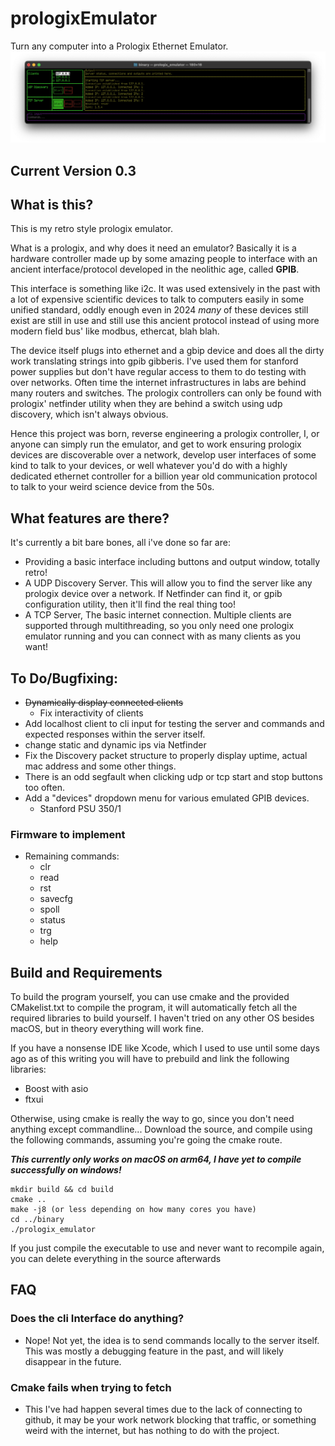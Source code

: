# prologixEmulator
Turn any computer into a Prologix Ethernet Emulator.
![alt text](https://github.com/dr-mrsthemonarch/prologixEmulator/blob/main/images/preview.png?raw=true)

## Current Version 0.3

## What is this?
This is my retro style prologix emulator.

What is a prologix, and why does it need an emulator?  Basically it is a hardware controller made up by some amazing people to interface with an ancient interface/protocol developed in the neolithic age, called **GPIB**.

This interface is something like i2c. It was used extensively in the past with a lot of expensive scientific devices to talk to computers easily in some unified standard, oddly enough even in 2024 *many* of these devices still exist are still in use and still use this ancient protocol instead of using more modern field bus' like modbus, ethercat, blah blah.

The device itself plugs into ethernet and a gbip device and does all the dirty work translating strings into gpib gibberis. I've used them for stanford power supplies but don't have regular access to them to do testing with over networks. Often time the internet infrastructures in labs are behind many routers and switches. The prologix controllers can only be found with prologix' netfinder utility when they are behind a switch using udp discovery, which isn't always obvious.


Hence this project was born, reverse engineering a prologix controller, I, or anyone can simply run the emulator, and get to work ensuring prologix devices are discoverable over a network, develop user interfaces of some kind to talk to your devices, or well whatever you'd do with a highly dedicated ethernet controller for a billion year old communication protocol to talk to your weird science device from the 50s.

## What features are there?

It's currently a bit bare bones, all i've done so far are:
- Providing a basic interface including buttons and output window, totally retro!
- A UDP Discovery Server. This will allow you to find the server like any prologix device over a network. If Netfinder can find it, or gpib configuration utility, then it'll find the real thing too!
- A TCP Server, The basic internet connection. Multiple clients are supported through multithreading, so you only need one prologix emulator running and you can connect with as many clients as you want!

## To Do/Bugfixing:
- ~~Dynamically display connected clients~~
  - Fix interactivity of clients
- Add localhost client to cli input for testing the server and commands and expected responses within the server itself.
- change static and dynamic ips via Netfinder
- Fix the Discovery packet structure to properly display uptime, actual mac address and some other things.
- There is an odd segfault when clicking udp or tcp start and stop buttons too often.
- Add a "devices" dropdown menu for various emulated GPIB devices.
    - Stanford PSU 350/1

### Firmware to implement
- Remaining commands:
    - clr
    - read
    - rst
    - savecfg
    - spoll
    - status
    - trg
    - help




## Build and Requirements
To build the program yourself, you can use cmake and the provided CMakelist.txt to compile the program, it will automatically fetch all the required libraries to build yourself. I haven't tried on any other OS besides macOS, but in theory everything will work fine.

If you have a nonsense IDE like Xcode, which I used to use until some days ago as of this writing you will have to prebuild and link the following libraries:

- Boost with asio
- ftxui

Otherwise, using cmake is really the way to go, since you don't need anything except commandline...
Download the source, and compile using the following commands, assuming you're going the cmake route.

**_This currently only works on macOS on arm64, I have yet to compile successfully on windows!_**

```
mkdir build && cd build
cmake ..
make -j8 (or less depending on how many cores you have)
cd ../binary
./prologix_emulator

```
If you just compile the executable to use and never want to recompile again, you can delete everything in the source afterwards

## FAQ
### Does the cli Interface do anything?
  - Nope! Not yet, the idea is to send commands locally to the server itself. This was mostly a debugging feature in the past, and will likely disappear in the future.
### Cmake fails when trying to fetch
  - This I've had happen several times due to the lack of connecting to github, it may be your work network blocking that traffic, or something weird with the internet, but has nothing to do with the project.